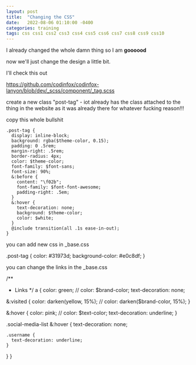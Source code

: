 ```yaml
---
layout: post
title:  "Changing the CSS"
date:   2022-08-06 01:10:00 -0400
categories: training
tags: css css1 css2 css3 css4 css5 css6 css7 css8 css9 css10
---
```



I already changed the whole damn thing so I am **goooood**

now we'll just change the design a little bit.

I'll check this out


https://github.com/codinfox/codinfox-lanyon/blob/dev/_scss/component/_tag.scss


create a new class "post-tag"  - iot already has the class attached to the thing in the website as it was already there for whatever fucking reason!!!


copy this whole bullshit

```
.post-tag {
  display: inline-block;
  background: rgba($theme-color, 0.15);
  padding: 0 .5rem;
  margin-right: .5rem;
  border-radius: 4px;
  color: $theme-color;
  font-family: $font-sans;
  font-size: 90%;
  &:before {
    content: "\f02b";
    font-family: $font-font-awesome;
    padding-right: .5em;
  }
  &:hover {
    text-decoration: none;
    background: $theme-color;
    color: $white;
  }
  @include transition(all .1s ease-in-out);
}
```


you can add new css in _base.css

 .post-tag {
  color: #31973d;
  background-color: #e0c8df;
}




you can change the links in the _base.css

/**
 * Links
 */
a {
  color: green;
  // color: $brand-color;
  text-decoration: none;

  &:visited {
    color: darken(yellow, 15%);
    // color: darken($brand-color, 15%);
  }

  &:hover {
    color: pink;
    // color: $text-color;
    text-decoration: underline;
  }

  .social-media-list &:hover {
    text-decoration: none;

    .username {
      text-decoration: underline;
    }
  }
}

